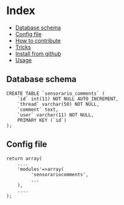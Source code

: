 # Index

 - [Database schema](https://github.com/sensorario/sensorariocomments#database-schema)
 - [Config file](https://github.com/sensorario/sensorariocomments#config-file)
 - [How to contribute](https://github.com/sensorario/sensorariocomments/tree/master/doc/collaborate.md)
 - [Tricks](https://github.com/sensorario/sensorariocomments/tree/master/doc/tricks.md)
 - [Install from github](https://github.com/sensorario/sensorariocomments/tree/master/doc/github.md)
 - [Usage](https://github.com/sensorario/sensorariocomments/tree/master/doc/usage.md)

## Database schema

    CREATE TABLE `sensorario_comments` (
        `id` int(11) NOT NULL AUTO_INCREMENT,
        `thread` varchar(50) NOT NULL,
        `comment` text,
        `user` varchar(11) NOT NULL,
        PRIMARY KEY (`id`)
    );

## Config file

    return array(
        ....
        'modules'=>array(
             'sensorariocomments',
             ...
        ),
        ....
    );

